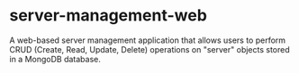 # server-management-web
A web-based server management application that allows users to perform CRUD (Create, Read, Update, Delete) operations on "server" objects stored in a MongoDB database.
